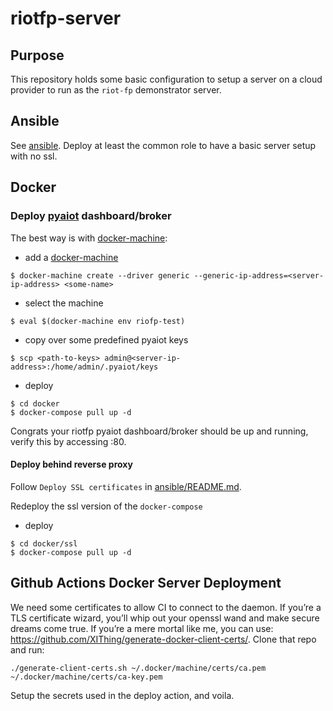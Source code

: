 # riotfp-server

## Purpose

This repository holds some basic configuration to setup a server on a cloud
provider to run as the `riot-fp` demonstrator server.

## Ansible

See [ansible](ansible/README.md). Deploy at least the common role to have
a basic server setup with no ssl.

## Docker

### Deploy [pyaiot](https://github.com/pyaiot/pyaiot) dashboard/broker

The best way is with [docker-machine](https://docs.docker.com/machine/):

- add a [docker-machine](https://docs.docker.com/machine/)

```shell
$ docker-machine create --driver generic --generic-ip-address=<server-ip-address> <some-name>
```

- select the machine

```shell
$ eval $(docker-machine env riofp-test)
```

- copy over some predefined pyaiot keys

```shell
$ scp <path-to-keys> admin@<server-ip-address>:/home/admin/.pyaiot/keys
```

- deploy

```shell
$ cd docker
$ docker-compose pull up -d
```

Congrats your riotfp pyaiot dashboard/broker should be up and running,
verify this by accessing <server-ip-address>:80.

#### Deploy behind reverse proxy

Follow `Deploy SSL certificates` in [ansible/README.md](ansible/README.md).

Redeploy the ssl version of the `docker-compose`

- deploy

```shell
$ cd docker/ssl
$ docker-compose pull up -d
```

## Github Actions Docker Server Deployment

We need some certificates to allow CI to connect to the daemon. If you’re
a TLS certificate wizard, you’ll whip out your openssl wand and make secure
dreams come true. If you’re a mere mortal like me, you can use:
https://github.com/XIThing/generate-docker-client-certs/. Clone that repo
and run:

    ./generate-client-certs.sh ~/.docker/machine/certs/ca.pem ~/.docker/machine/certs/ca-key.pem

Setup the secrets used in the deploy action, and voila.
